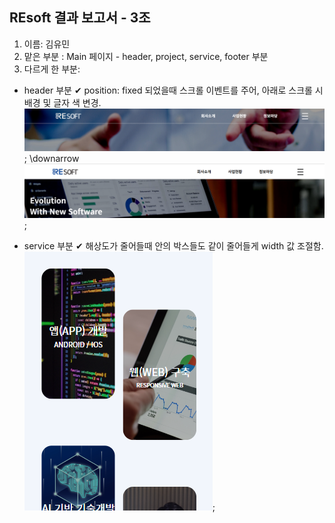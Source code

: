 ## REsoft 결과 보고서 - 3조

1. 이름: 김유민
2. 맡은 부분 : Main 페이지 - header, project, service, footer 부분
3. 다르게 한 부분:
* header 부분
   ✔ position: fixed 되었을때 스크롤 이벤트를 주어, 아래로 스크롤 시 배경 및 글자 색 변경.
   ![header-1](./img/reportimg/header-1.png);
   	\downarrow
   ![header-2](./img/reportimg/header-2.png);

* service 부분
  ✔ 해상도가 줄어들때 안의 박스들도 같이 줄어들게 width 값 조절함.
   ![service-1](./img/reportimg/service-1.png);